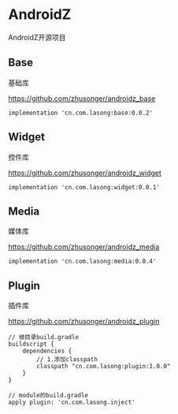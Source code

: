 # AndroidZ
AndroidZ开源项目

## Base

基础库

https://github.com/zhusonger/androidz_base

```
implementation 'cn.com.lasong:base:0.0.2'
```

## Widget

控件库

https://github.com/zhusonger/androidz_widget

```
implementation 'cn.com.lasong:widget:0.0.1'
```

## Media

媒体库

https://github.com/zhusonger/androidz_media

```
implementation 'cn.com.lasong:media:0.0.4'
```

## Plugin

插件库

https://github.com/zhusonger/androidz_plugin


```
// 根目录build.gradle
buildscript {
    dependencies {
        // 1.添加classpath
        classpath "cn.com.lasong:plugin:1.0.0"
    }
}

// module的build.gradle
apply plugin: 'cn.com.lasong.inject'
```